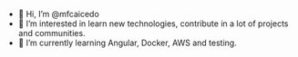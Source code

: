 - 👋 Hi, I’m @mfcaicedo
- 👀 I’m interested in learn new technologies, contribute in a lot of projects and communities.
- 🌱 I’m currently learning Angular, Docker, AWS and testing.
<!---
mfcaicedo/mfcaicedo is a ✨ special ✨ repository because its `README.md` (this file) appears on your GitHub profile.
You can click the Preview link to take a look at your changes.
--->

